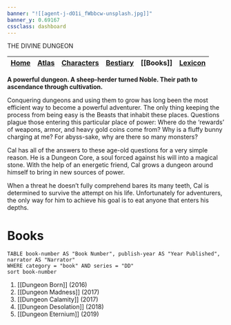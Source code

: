 ```yaml
---
banner: "![[agent-j-dO1i_fWbbcw-unsplash.jpg]]"
banner_y: 0.69167
cssclass: dashboard
---
```

<div class="title">THE DIVINE DUNGEON</div>


| [Home](obsidian://open?file=CAL-Wiki&file=Home) |  [Atlas](obsidian://open?file=CAL-Wiki&file=Atlas%2FAtlas)  |[Characters](obsidian://open?file=CAL-Wiki&file=Characters%2FCharacters) | [Bestiary](obsidian://open?file=CAL-Wiki&file=Bestiary%2FBestiary) |[[Books]]| [Lexicon](obsidian://open?file=CAL-Wiki&file=Lexicon%2FLexicon) |
| -------- | -------|------- | ------------ | --------- | ----------- |


**A powerful dungeon. A sheep-herder turned Noble. Their path to ascendance through cultivation.**

Conquering dungeons and using them to grow has long been the most efficient way to become a powerful adventurer. The only thing keeping the process from being easy is the Beasts that inhabit these places. Questions plague those entering this particular place of power: Where do the ‘rewards’ of weapons, armor, and heavy gold coins come from? Why is a fluffy bunny charging at me? For abyss-sake, why are there so many monsters?

Cal has all of the answers to these age-old questions for a very simple reason. He is a Dungeon Core, a soul forced against his will into a magical stone. With the help of an energetic friend, Cal grows a dungeon around himself to bring in new sources of power.

When a threat he doesn’t fully comprehend bares its many teeth, Cal is determined to survive the attempt on his life. Unfortunately for adventurers, the only way for him to achieve his goal is to eat anyone that enters his depths.



# Books

```dataview
TABLE book-number AS "Book Number", publish-year AS "Year Published", narrator AS "Narrator"
WHERE category = "book" AND series = "DD"
sort book-number
```

1. [[Dungeon Born]] (2016)
2. [[Dungeon Madness]] (2017)
3. [[Dungeon Calamity]] (2017)
4. [[Dungeon Desolation]] (2018)
5. [[Dungeon Eternium]] (2019)
